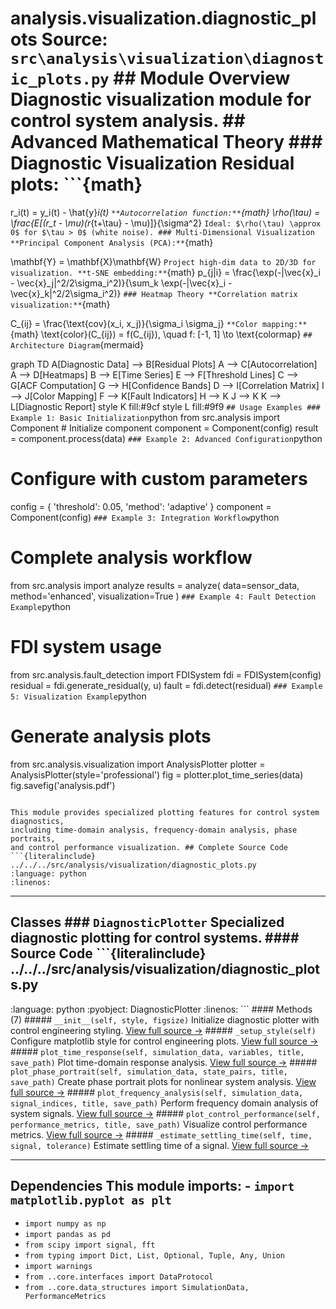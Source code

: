 # analysis.visualization.diagnostic_plots **Source:** `src\analysis\visualization\diagnostic_plots.py` ## Module Overview Diagnostic visualization module for control system analysis. ## Advanced Mathematical Theory ### Diagnostic Visualization **Residual plots:** ```{math}

r_i(t) = y_i(t) - \hat{y}_i(t)
``` **Autocorrelation function:** ```{math}
\rho(\tau) = \frac{E[(r_t - \mu)(r_{t+\tau} - \mu)]}{\sigma^2}
``` Ideal: $\rho(\tau) \approx 0$ for $\tau > 0$ (white noise). ### Multi-Dimensional Visualization **Principal Component Analysis (PCA):** ```{math}

\mathbf{Y} = \mathbf{X}\mathbf{W}
``` Project high-dim data to 2D/3D for visualization. **t-SNE embedding:** ```{math}
p_{j|i} = \frac{\exp(-\|\vec{x}_i - \vec{x}_j\|^2/2\sigma_i^2)}{\sum_k \exp(-\|\vec{x}_i - \vec{x}_k\|^2/2\sigma_i^2)}
``` ### Heatmap Theory **Correlation matrix visualization:** ```{math}

C_{ij} = \frac{\text{cov}(x_i, x_j)}{\sigma_i \sigma_j}
``` **Color mapping:** ```{math}
\text{color}(C_{ij}) = f(C_{ij}), \quad f: [-1, 1] \to \text{colormap}
``` ## Architecture Diagram ```{mermaid}

graph TD A[Diagnostic Data] --> B[Residual Plots] A --> C[Autocorrelation] A --> D[Heatmaps] B --> E[Time Series] E --> F[Threshold Lines] C --> G[ACF Computation] G --> H[Confidence Bands] D --> I[Correlation Matrix] I --> J[Color Mapping] F --> K[Fault Indicators] H --> K J --> K K --> L[Diagnostic Report] style K fill:#9cf style L fill:#9f9
``` ## Usage Examples ### Example 1: Basic Initialization ```python
from src.analysis import Component # Initialize component
component = Component(config)
result = component.process(data)
``` ### Example 2: Advanced Configuration ```python
# Configure with custom parameters

config = { 'threshold': 0.05, 'method': 'adaptive'
}
component = Component(config)
``` ### Example 3: Integration Workflow ```python
# Complete analysis workflow
from src.analysis import analyze results = analyze( data=sensor_data, method='enhanced', visualization=True
)
``` ### Example 4: Fault Detection Example ```python
# FDI system usage

from src.analysis.fault_detection import FDISystem fdi = FDISystem(config)
residual = fdi.generate_residual(y, u)
fault = fdi.detect(residual)
``` ### Example 5: Visualization Example ```python
# Generate analysis plots
from src.analysis.visualization import AnalysisPlotter plotter = AnalysisPlotter(style='professional')
fig = plotter.plot_time_series(data)
fig.savefig('analysis.pdf')
```

This module provides specialized plotting features for control system diagnostics,
including time-domain analysis, frequency-domain analysis, phase portraits,
and control performance visualization. ## Complete Source Code ```{literalinclude} ../../../src/analysis/visualization/diagnostic_plots.py
:language: python
:linenos:
```

---

## Classes ### `DiagnosticPlotter` Specialized diagnostic plotting for control systems. #### Source Code ```{literalinclude} ../../../src/analysis/visualization/diagnostic_plots.py
:language: python
:pyobject: DiagnosticPlotter
:linenos:
``` #### Methods (7) ##### `__init__(self, style, figsize)` Initialize diagnostic plotter with control engineering styling. [View full source →](#method-diagnosticplotter-__init__) ##### `_setup_style(self)` Configure matplotlib style for control engineering plots. [View full source →](#method-diagnosticplotter-_setup_style) ##### `plot_time_response(self, simulation_data, variables, title, save_path)` Plot time-domain response analysis. [View full source →](#method-diagnosticplotter-plot_time_response) ##### `plot_phase_portrait(self, simulation_data, state_pairs, title, save_path)` Create phase portrait plots for nonlinear system analysis. [View full source →](#method-diagnosticplotter-plot_phase_portrait) ##### `plot_frequency_analysis(self, simulation_data, signal_indices, title, save_path)` Perform frequency domain analysis of system signals. [View full source →](#method-diagnosticplotter-plot_frequency_analysis) ##### `plot_control_performance(self, performance_metrics, title, save_path)` Visualize control performance metrics. [View full source →](#method-diagnosticplotter-plot_control_performance) ##### `_estimate_settling_time(self, time, signal, tolerance)` Estimate settling time of a signal. [View full source →](#method-diagnosticplotter-_estimate_settling_time)

---

## Dependencies This module imports: - `import matplotlib.pyplot as plt`

- `import numpy as np`
- `import pandas as pd`
- `from scipy import signal, fft`
- `from typing import Dict, List, Optional, Tuple, Any, Union`
- `import warnings`
- `from ..core.interfaces import DataProtocol`
- `from ..core.data_structures import SimulationData, PerformanceMetrics`
